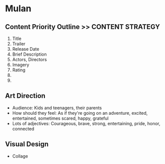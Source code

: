 # Mulan

## Content Priority Outline >> CONTENT STRATEGY 

1. Title
2. Trailer
3. Release Date
4. Brief Description
5. Actors, Directors
6. Imagery
7. Rating 
8. 
9. 


## Art Direction

* Audience: Kids and teenagers, their parents 
* How should they feel: As if they're going on an adventure, excited, entertained, sometimes scared, happy, grateful  
* Lots of adjectives: Courageous, brave, strong, entertaining, pride, honor, connected

## Visual Design

* Collage 